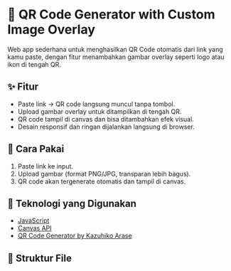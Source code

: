# 🎯 QR Code Generator with Custom Image Overlay

Web app sederhana untuk menghasilkan QR Code otomatis dari link yang kamu paste, dengan fitur menambahkan gambar overlay seperti logo atau ikon di tengah QR.

## ✨ Fitur
- Paste link → QR code langsung muncul tanpa tombol.
- Upload gambar overlay untuk ditampilkan di tengah QR.
- QR code tampil di canvas dan bisa ditambahkan efek visual.
- Desain responsif dan ringan dijalankan langsung di browser.

## 🚀 Cara Pakai
1. Paste link ke input.
2. Upload gambar (format PNG/JPG, transparan lebih bagus).
3. QR code akan tergenerate otomatis dan tampil di canvas.

## 🔧 Teknologi yang Digunakan
- [JavaScript](https://developer.mozilla.org/en-US/docs/Web/JavaScript)
- [Canvas API](https://developer.mozilla.org/en-US/docs/Web/API/Canvas_API)
- [QR Code Generator by Kazuhiko Arase](https://github.com/kazuhikoarase/qrcode-generator)

## 📁 Struktur File
